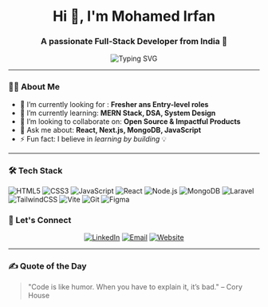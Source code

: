 <h1 align="center">Hi 👋, I'm Mohamed Irfan</h1>
<h3 align="center">A passionate Full-Stack Developer from India 🚀</h3>

<p align="center">
  <img src="https://readme-typing-svg.herokuapp.com?font=Fira+Code&duration=4000&pause=1000&center=true&vCenter=true&width=435&lines=Full+Stack+Developer;React+%2F+Laravel+%2F+MongoDB+enthusiast;Always+learning+and+building" alt="Typing SVG" />
</p>

---

### 🧑‍💻 About Me

- 🔭 I’m currently looking for : **Fresher ans Entry-level roles**
- 🌱 I’m currently learning: **MERN Stack, DSA, System Design**
- 👯 I’m looking to collaborate on: **Open Source & Impactful Products**
- 💬 Ask me about: **React, Next.js, MongoDB, JavaScript**
- ⚡ Fun fact: I believe in _learning by building_ 💡

---

### 🛠️ Tech Stack

![HTML5](https://img.shields.io/badge/-HTML5-E34F26?logo=html5&logoColor=fff&style=flat)
![CSS3](https://img.shields.io/badge/-CSS3-1572B6?logo=css3&logoColor=white&style=flat)
![JavaScript](https://img.shields.io/badge/-JavaScript-F7DF1E?logo=javascript&logoColor=black&style=flat)
![React](https://img.shields.io/badge/-React-20232A?logo=react&logoColor=61DAFB&style=flat)
![Node.js](https://img.shields.io/badge/-Node.js-339933?logo=node.js&logoColor=white&style=flat)
![MongoDB](https://img.shields.io/badge/-MongoDB-47A248?logo=mongodb&logoColor=white&style=flat)
![Laravel](https://img.shields.io/badge/-Laravel-F55247?logo=laravel&logoColor=white&style=flat)
![TailwindCSS](https://img.shields.io/badge/-TailwindCSS-38B2AC?logo=tailwind-css&logoColor=white&style=flat)
![Vite](https://img.shields.io/badge/-Vite-646CFF?logo=vite&logoColor=white&style=flat)
![Git](https://img.shields.io/badge/-Git-F05032?logo=git&logoColor=white&style=flat)
![Figma](https://img.shields.io/badge/-Figma-F24E1E?logo=figma&logoColor=white&style=flat)



### 🤝 Let's Connect

<p align="center">
  <a href="https://www.linkedin.com/in/mohamedirfandev"><img alt="LinkedIn" src="https://img.shields.io/badge/-LinkedIn-blue?style=flat&logo=linkedin" /></a>
  <a href="mailto:mohamedirfandev@gmail.com"><img alt="Email" src="https://img.shields.io/badge/-Email-red?style=flat&logo=gmail&logoColor=white" /></a>
  <a href="https://mohamed-irfan-dev.framer.ai/"><img alt="Website" src="https://img.shields.io/badge/-Portfolio-000?style=flat&logo=firefox&logoColor=white" /></a>
</p>

---

### ✍️ Quote of the Day
> "Code is like humor. When you have to explain it, it’s bad." – Cory House

